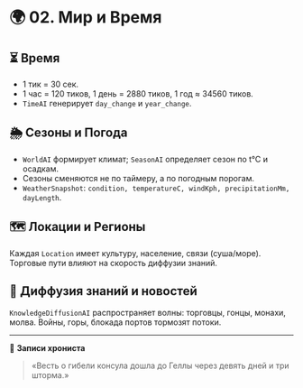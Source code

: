 # 🌍 02. Мир и Время

## ⏳ Время
- 1 тик = 30 сек.  
- 1 час = 120 тиков, 1 день = 2880 тиков, 1 год ≈ 34560 тиков.  
- `TimeAI` генерирует `day_change` и `year_change`.

## 🌦 Сезоны и Погода
- `WorldAI` формирует климат; `SeasonAI` определяет сезон по t°C и осадкам.  
- Сезоны сменяются не по таймеру, а по погодным порогам.  
- `WeatherSnapshot`: `condition, temperatureC, windKph, precipitationMm, dayLength`.

## 🗺 Локации и Регионы
Каждая `Location` имеет культуру, население, связи (суша/море). Торговые пути влияют на скорость диффузии знаний.

## 🌊 Диффузия знаний и новостей
`KnowledgeDiffusionAI` распространяет волны: торговцы, гонцы, монахи, молва. Войны, горы, блокада портов тормозят потоки.

---
📜 **Записи хрониста**  
> «Весть о гибели консула дошла до Геллы через девять дней и три шторма.»
